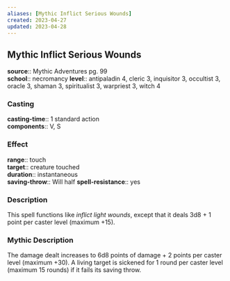 ```yaml
---
aliases: [Mythic Inflict Serious Wounds]
created: 2023-04-27
updated: 2023-04-28
---
```


## Mythic Inflict Serious Wounds

**source**:: Mythic Adventures pg. 99  
**school**:: necromancy
**level**:: antipaladin 4, cleric 3, inquisitor 3, occultist 3, oracle 3, shaman 3, spiritualist 3, warpriest 3, witch 4

### Casting

**casting-time**:: 1 standard action  
**components**:: V, S

### Effect

**range**:: touch  
**target**:: creature touched  
**duration**:: instantaneous  
**saving-throw**:: Will half
**spell-resistance**:: yes

### Description

This spell functions like *inflict light wounds*, except that it deals 3d8 + 1 point per caster level (maximum +15).

### Mythic Description

The damage dealt increases to 6d8 points of damage + 2 points per caster level (maximum +30). A living target is sickened for 1 round per caster level (maximum 15 rounds) if it fails its saving throw.
